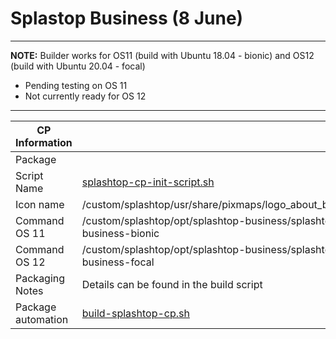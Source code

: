 # Splastop Business (8 June)

-----

**NOTE:** Builder works for OS11 (build with Ubuntu 18.04 - bionic) and OS12 (build with Ubuntu 20.04 - focal)

- Pending testing on OS 11
- Not currently ready for OS 12

-----

|  CP Information |            |
|-----------------|------------|
| Package | 
| Script Name | [splashtop-cp-init-script.sh](build/splashtop-cp-init-script.sh) |
| Icon name | /custom/splashtop/usr/share/pixmaps/logo_about_biz.png |
| Command OS 11 | /custom/splashtop/opt/splashtop-business/splashtop-business-bionic |
| Command OS 12 | /custom/splashtop/opt/splashtop-business/splashtop-business-focal |
| Packaging Notes | Details can be found in the build script |
| Package automation | [build-splashtop-cp.sh](build/build-splashtop-cp.sh) |
